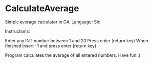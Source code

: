 # CalculateAverage
Simple average calculator in C#. Language: Slo

Instructions:

Enter any INT number between 1 and 20  Press enter (return key)  When finished insert -1 and press enter (return key)

Program calculates the average of all entered numbers.
Have fun :)

